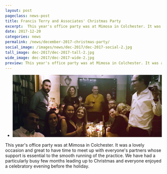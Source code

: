 ```yaml
---
layout: post
pageclass: news-post
title: Francis Terry and Associates' Christmas Party
excerpt:  This year's office party was at Mimosa in Colchester. It was a lovely occasion and great to have time to meet up with everyone's partners whose support is essential to the smooth running of the practice.
date: 2017-12-20
categories: news
permalink: /news/december-2017-christmas-party/
social_image: /images/news/dec-2017/dec-2017-social-2.jpg
tall_image: dec-2017/dec-2017-tall-2.jpg
wide_image: dec-2017/dec-2017-wide-2.jpg
preview: This year's office party was at Mimosa in Colchester. It was a lovely occasion and great to have time to meet up with everyone's partners whose support is essential to the smooth running of the practice.
---
```

<ul class="list">
	<li class="full">
		<a class="fancybox" rel="group" href="/images/news/dec-2017/xmas-photo.jpg" title="{{ post.title }}">
			<img src="/images/news/dec-2017/thumbs/xmas-photo.jpg" alt="{{ post.title }}">
		</a>
	</li>
</ul>
<p>
	This year's office party was at Mimosa in Colchester. It was a lovely occasion and great to have time to meet up with everyone's partners whose support is essential to the smooth running of the practice. We have had a particularly busy few months leading up to Christmas and everyone enjoyed a celebratory evening before the holiday.
</p>
